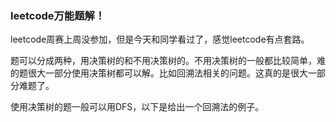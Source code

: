 ### leetcode万能题解！

leetcode周赛上周没参加，但是今天和同学看过了，感觉leetcode有点套路。

题可以分成两种，用决策树的和不用决策树的。不用决策树的一般都比较简单，难的题很大一部分使用决策树都可以解。比如回溯法相关的问题。这真的是很大一部分难题了。

使用决策树的题一般可以用DFS，以下是给出一个回溯法的例子。

